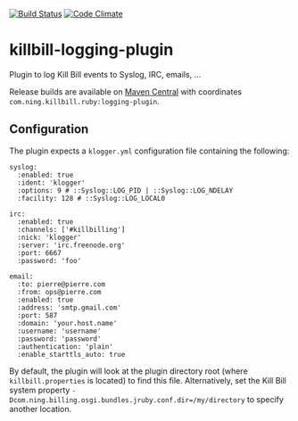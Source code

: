 [![Build Status](https://travis-ci.org/killbill/killbill-logging-plugin.png)](https://travis-ci.org/killbill/killbill-logging-plugin)
[![Code Climate](https://codeclimate.com/github/killbill/killbill-logging-plugin.png)](https://codeclimate.com/github/killbill/killbill-logging-plugin)

killbill-logging-plugin
=======================

Plugin to log Kill Bill events to Syslog, IRC, emails, ...

Release builds are available on [Maven Central](http://search.maven.org/#search%7Cga%7C1%7Cg%3A%22com.ning.killbill.ruby%22%20AND%20a%3A%22logging-plugin%22) with coordinates `com.ning.killbill.ruby:logging-plugin`.

Configuration
-------------

The plugin expects a `klogger.yml` configuration file containing the following:

```
syslog:
  :enabled: true
  :ident: 'klogger'
  :options: 9 # ::Syslog::LOG_PID | ::Syslog::LOG_NDELAY
  :facility: 128 # ::Syslog::LOG_LOCAL0

irc:
  :enabled: true
  :channels: ['#killbilling']
  :nick: 'klogger'
  :server: 'irc.freenode.org'
  :port: 6667
  :password: 'foo'

email:
  :to: pierre@pierre.com
  :from: ops@pierre.com
  :enabled: true
  :address: 'smtp.gmail.com'
  :port: 587
  :domain: 'your.host.name'
  :username: 'username'
  :password: 'password'
  :authentication: 'plain'
  :enable_starttls_auto: true
```

By default, the plugin will look at the plugin directory root (where `killbill.properties` is located) to find this file.
Alternatively, set the Kill Bill system property `-Dcom.ning.billing.osgi.bundles.jruby.conf.dir=/my/directory` to specify another location.
